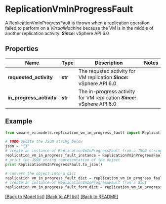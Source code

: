 # ReplicationVmInProgressFault

A ReplicationVmInProgressFault is thrown when a replication operation failed to perform on a *VirtualMachine* because the VM is in the middle of another replication activity.  ***Since:*** vSphere API 6.0 

## Properties
Name | Type | Description | Notes
------------ | ------------- | ------------- | -------------
**requested_activity** | **str** | The requsted activity for VM replication  ***Since:*** vSphere API 6.0  | 
**in_progress_activity** | **str** | The in-progress activity for VM replication  ***Since:*** vSphere API 6.0  | 

## Example

```python
from vmware_vi.models.replication_vm_in_progress_fault import ReplicationVmInProgressFault

# TODO update the JSON string below
json = "{}"
# create an instance of ReplicationVmInProgressFault from a JSON string
replication_vm_in_progress_fault_instance = ReplicationVmInProgressFault.from_json(json)
# print the JSON string representation of the object
print ReplicationVmInProgressFault.to_json()

# convert the object into a dict
replication_vm_in_progress_fault_dict = replication_vm_in_progress_fault_instance.to_dict()
# create an instance of ReplicationVmInProgressFault from a dict
replication_vm_in_progress_fault_form_dict = replication_vm_in_progress_fault.from_dict(replication_vm_in_progress_fault_dict)
```
[[Back to Model list]](../README.md#documentation-for-models) [[Back to API list]](../README.md#documentation-for-api-endpoints) [[Back to README]](../README.md)


